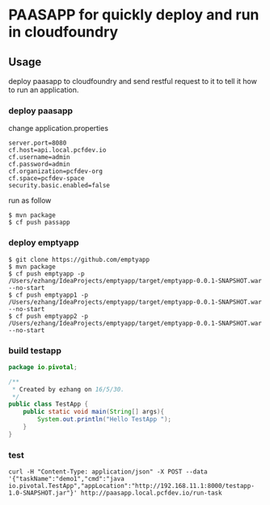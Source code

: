 # PAASAPP for quickly deploy and run in cloudfoundry

## Usage
deploy paasapp to cloudfoundry and send restful request to it to tell it how to run an application.


### deploy paasapp
change application.properties
```shell
server.port=8080
cf.host=api.local.pcfdev.io
cf.username=admin
cf.password=admin
cf.organization=pcfdev-org
cf.space=pcfdev-space
security.basic.enabled=false
```

run as follow
```shell
$ mvn package
$ cf push passapp
```

### deploy emptyapp
```shell
$ git clone https://github.com/emptyapp
$ mvn package
$ cf push emptyapp -p /Users/ezhang/IdeaProjects/emptyapp/target/emptyapp-0.0.1-SNAPSHOT.war --no-start
$ cf push emptyapp1 -p /Users/ezhang/IdeaProjects/emptyapp/target/emptyapp-0.0.1-SNAPSHOT.war --no-start
$ cf push emptyapp2 -p /Users/ezhang/IdeaProjects/emptyapp/target/emptyapp-0.0.1-SNAPSHOT.war --no-start
```
### build testapp

```java
package io.pivotal;

/**
 * Created by ezhang on 16/5/30.
 */
public class TestApp {
    public static void main(String[] args){
        System.out.println("Hello TestApp ");
    }
}
```

### test
```shell
curl -H "Content-Type: application/json" -X POST --data '{"taskName":"demo1","cmd":"java io.pivotal.TestApp","appLocation":"http://192.168.11.1:8000/testapp-1.0-SNAPSHOT.jar"}' http://paasapp.local.pcfdev.io/run-task
```
